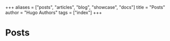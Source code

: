 +++
aliases = ["posts", "articles", "blog", "showcase", "docs"]
title = "Posts"
author = "Hugo Authors"
tags = ["index"]
+++

<h1>Posts</h1>
